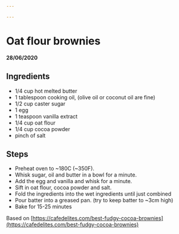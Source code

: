 ```yaml
---

---
```


# Oat flour brownies

__28/06/2020__

## Ingredients
- 1/4 cup hot melted butter 
- 1 tablespoon cooking oil, (olive oil or coconut oil are fine)
- 1/2 cup caster sugar
- 1 egg
- 1 teaspoon vanilla extract
- 1/4 cup oat flour
- 1/4 cup cocoa powder
- pinch of salt

## Steps
- Preheat oven to ~180C (~350F).
- Whisk sugar, oil and butter in a bowl for a minute. 
- Add the egg and vanilla and whisk for a minute.
- Sift in oat flour, cocoa powder and salt. 
- Fold the ingredients into the wet ingredients until just combined
- Pour batter into a greased pan. (try to keep batter to ~3cm high)
- Bake for 15-25 minutes


Based on [https://cafedelites.com/best-fudgy-cocoa-brownies](https://cafedelites.com/best-fudgy-cocoa-brownies)
